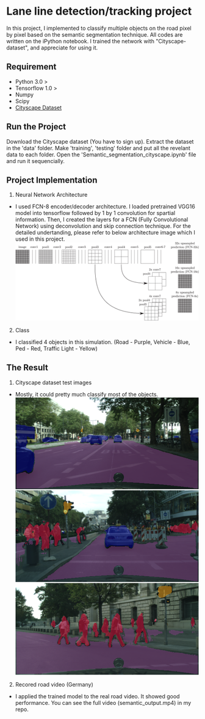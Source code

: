 # Lane line detection/tracking project
In this project, I implemented to classify multiple objects on the road pixel by pixel based on the semantic segmentation technique. All codes are written on the iPython notebook. I trained the network with "Cityscape-dataset", and appreciate for using it.  

## Requirement 
- Python 3.0 >
- Tensorflow 1.0 >
- Numpy
- Scipy
- [Cityscape Dataset](https://www.cityscapes-dataset.com/downloads/) 
  
## Run the Project 
Download the Cityscape dataset (You have to sign up). Extract the dataset in the 'data' folder. Make 'training', 'testing' folder and put all the revelant data to each folder. Open the 'Semantic_segmentation_cityscape.ipynb' file and run it sequencially. 

## Project Implementation
1) Neural Network Architecture  
- I used FCN-8 encoder/decoder architecture. I loaded pretrained VGG16 model into tensorflow followed by 1 by 1 convolution for spartial information. Then, I created the layers for a FCN (Fully Convolutional Network) using deconvolution and skip connection technique. For the detailed undertanding, please refer to below architecture image which I used in this project. 
![Test image](https://github.com/KHKANG36/Semantic-Segmentation/blob/master/FCN%20for%20Semantic%20Seg.gif)

2) Class
- I classified 4 objects in this simulation. (Road - Purple, Vehicle - Blue, Ped - Red, Traffic Light - Yellow)
 
## The Result
1) Cityscape dataset test images
- Mostly, it could pretty much classify most of the objects.
![Test image](https://github.com/KHKANG36/Semantic-Segmentation_Multiple-Class/blob/master/runs/berlin_000000_000019_leftImg8bit.png)
![Test image](https://github.com/KHKANG36/Semantic-Segmentation_Multiple-Class/blob/master/runs/berlin_000037_000019_leftImg8bit.png)
![Test image](https://github.com/KHKANG36/Semantic-Segmentation_Multiple-Class/blob/master/runs/berlin_000061_000019_leftImg8bit.png)

2) Recored road video (Germany)
- I applied the trained model to the real road video. It showed good performance. You can see the full video (semantic_output.mp4) in my repo. 
